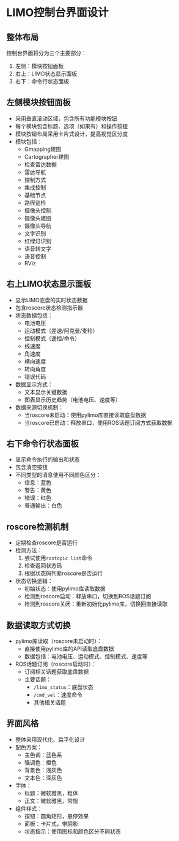 # LIMO控制台界面设计

## 整体布局
控制台界面将分为三个主要部分：
1. 左侧：模块按钮面板
2. 右上：LIMO状态显示面板
3. 右下：命令行状态面板

## 左侧模块按钮面板
- 采用垂直滚动区域，包含所有功能模块按钮
- 每个模块包含标题、选项（如果有）和操作按钮
- 模块按钮布局采用卡片式设计，提高视觉区分度
- 模块包括：
  - Gmapping建图
  - Cartographer建图
  - 检查雷达数据
  - 雷达导航
  - 控制方式
  - 集成控制
  - 基础节点
  - 路径巡检
  - 摄像头控制
  - 摄像头建图
  - 摄像头导航
  - 文字识别
  - 红绿灯识别
  - 语音转文字
  - 语音控制
  - RViz

## 右上LIMO状态显示面板
- 显示LIMO底盘的实时状态数据
- 包含roscore状态检测指示器
- 状态数据包括：
  - 电池电压
  - 运动模式（差速/阿克曼/麦轮）
  - 控制模式（遥控/命令）
  - 线速度
  - 角速度
  - 横向速度
  - 转向角度
  - 错误代码
- 数据显示方式：
  - 文本显示关键数据
  - 图表显示历史趋势（电池电压、速度等）
- 数据来源切换机制：
  - 当roscore未启动：使用pylimo库直接读取底盘数据
  - 当roscore已启动：释放串口，使用ROS话题订阅方式获取数据

## 右下命令行状态面板
- 显示命令执行的输出和状态
- 包含清空按钮
- 不同类型的消息使用不同颜色区分：
  - 信息：蓝色
  - 警告：黄色
  - 错误：红色
  - 普通输出：白色

## roscore检测机制
- 定期检查roscore是否运行
- 检测方法：
  1. 尝试使用`rostopic list`命令
  2. 检查返回状态码
  3. 根据状态码判断roscore是否运行
- 状态切换逻辑：
  - 初始状态：使用pylimo库读取数据
  - 检测到roscore启动：释放串口，切换到ROS话题订阅
  - 检测到roscore关闭：重新初始化pylimo库，切换回直接读取

## 数据读取方式切换
- pylimo库读取（roscore未启动时）：
  - 直接使用pylimo库的API读取底盘数据
  - 数据包括：电池电压、运动模式、控制模式、速度等
- ROS话题订阅（roscore启动时）：
  - 订阅相关话题获取底盘数据
  - 主要话题：
    - `/limo_status`：底盘状态
    - `/cmd_vel`：速度命令
    - 其他相关话题

## 界面风格
- 整体采用现代化、扁平化设计
- 配色方案：
  - 主色调：蓝色系
  - 强调色：橙色
  - 背景色：浅灰色
  - 文本色：深灰色
- 字体：
  - 标题：微软雅黑，粗体
  - 正文：微软雅黑，常规
- 组件样式：
  - 按钮：圆角矩形，悬停效果
  - 面板：卡片式，带阴影
  - 状态指示：使用图标和颜色区分不同状态
